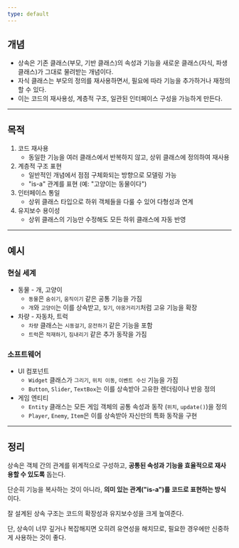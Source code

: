 ```yaml
---
type: default
---
```

## 개념

- 상속은 기존 클래스(부모, 기반 클래스)의 속성과 기능을 새로운 클래스(자식, 파생 클래스)가 그대로 물려받는 개념이다.
- 자식 클래스는 부모의 정의를 재사용하면서, 필요에 따라 기능을 추가하거나 재정의할 수 있다.
- 이는 코드의 재사용성, 계층적 구조, 일관된 인터페이스 구성을 가능하게 만든다.

---

## 목적

1. 코드 재사용
    - 동일한 기능을 여러 클래스에서 반복하지 않고, 상위 클래스에 정의하여 재사용
2. 계층적 구조 표현
    - 일반적인 개념에서 점점 구체화되는 방향으로 모델링 가능
    - "is-a" 관계를 표현 (예: "고양이는 동물이다")
3. 인터페이스 통일
    - 상위 클래스 타입으로 하위 객체들을 다룰 수 있어 다형성과 연계
4. 유지보수 용이성
    - 상위 클래스의 기능만 수정해도 모든 하위 클래스에 자동 반영

---

## 예시

### 현실 세계

- 동물 - 개, 고양이
    - `동물`은 `숨쉬기`, `움직이기` 같은 공통 기능을 가짐
    - `개`와 `고양이`는 이를 상속받고, `짖기`, `야옹거리기`처럼 고유 기능을 확장
- 차량 - 자동차, 트럭
    - `차량` 클래스는 `시동걸기`, `운전하기` 같은 기능을 포함
    - `트럭`은 `적재하기`, `짐내리기` 같은 추가 동작을 가짐

### 소프트웨어

- UI 컴포넌트
    - `Widget` 클래스가 `그리기`, `위치 이동`, `이벤트 수신` 기능을 가짐
    - `Button`, `Slider`, `TextBox`는 이를 상속받아 고유한 렌더링이나 반응 정의
- 게임 엔티티
    - `Entity` 클래스는 모든 게임 객체의 공통 속성과 동작 (`위치`, `update()`)을 정의
    - `Player`, `Enemy`, `Item`은 이를 상속받아 자신만의 특화 동작을 구현

---

## 정리

상속은 객체 간의 관계를 위계적으로 구성하고, **공통된 속성과 기능을 효율적으로 재사용할 수 있도록** 돕는다.

단순히 기능을 복사하는 것이 아니라, **의미 있는 관계("is-a")를 코드로 표현하는 방식**이다.

잘 설계된 상속 구조는 코드의 확장성과 유지보수성을 크게 높여준다.

단, 상속이 너무 깊거나 복잡해지면 오히려 유연성을 해치므로, 필요한 경우에만 신중하게 사용하는 것이 좋다.